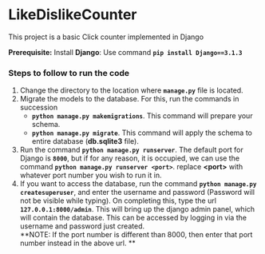 # LikeDislikeCounter

This project is a basic Click counter implemented in Django

**Prerequisite:** Install **Django**: Use command **`pip install Django==3.1.3`**

### Steps to follow to run the code
1. Change the directory to the location where **`manage.py`** file is located.
2. Migrate the models to the database. For this, run the commands in succession
	* **`python manage.py makemigrations`**. This command will prepare your schema.
	* **`python manage.py migrate`**. This command will apply the schema to entire database (**db.sqlite3** file). 
3. Run the command **`python manage.py runserver`**. The default port for Django is **`8000`**, but if for any reason, it is occupied, we can use the command  **`python manage.py runserver <port>`**. replace **\<port\>** with whatever port number you wish to run it in.
4.  If you want to access the database, run the command **`python manage.py createsuperuser`**, and enter the username and password (Password will not be visible while typing). On completing this, type the url **`127.0.0.1:8000/admin`**. This will bring up the django admin panel, which will contain the database. This can be accessed by logging in via the username and password just created. <br>
**NOTE: If the port number is different than 8000, then enter that port number instead in the above url. **
